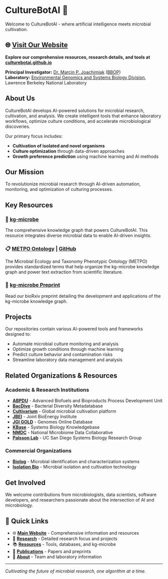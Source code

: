 # CultureBotAI 🦠

Welcome to CultureBotAI - where artificial intelligence meets microbial cultivation.

## 🌐 [Visit Our Website](https://culturebotai.github.io)

**Explore our comprehensive resources, research details, and tools at [culturebotai.github.io](https://culturebotai.github.io)**

**Principal Investigator:** [Dr. Marcin P. Joachimiak](https://biosciences.lbl.gov/profiles/marcin-p-joachimiak/) ([BBOP](https://berkeleybop.github.io/people/marcin-joachimiak/))  
**Laboratory:** [Environmental Genomics and Systems Biology Division](https://biosciences.lbl.gov/egsb/), Lawrence Berkeley National Laboratory

## About Us

CultureBotAI develops AI-powered solutions for microbial research, cultivation, and analysis. We create intelligent tools that enhance laboratory workflows, optimize culture conditions, and accelerate microbiological discoveries.

Our primary focus includes:
- **Cultivation of isolated and novel organisms**
- **Culture optimization** through data-driven approaches
- **Growth preference prediction** using machine learning and AI methods

## Our Mission

To revolutionize microbial research through AI-driven automation, monitoring, and optimization of culturing processes.

## Key Resources

### 🧬 [kg-microbe](https://github.com/Knowledge-Graph-Hub/kg-microbe) 
The comprehensive knowledge graph that powers CultureBotAI. This resource integrates diverse microbial data to enable AI-driven insights.

### 📋 [METPO Ontology](https://bioportal.bioontology.org/ontologies/METPO) | [GitHub](https://github.com/microbiomedata/METPO)
The Microbial Ecology and Taxonomy Phenotypic Ontology (METPO) provides standardized terms that help organize the kg-microbe knowledge graph and power text extraction from scientific literature.

### 📄 [kg-microbe Preprint](https://www.biorxiv.org/content/10.1101/2025.02.24.639989v1)
Read our bioRxiv preprint detailing the development and applications of the kg-microbe knowledge graph.

## Projects

Our repositories contain various AI-powered tools and frameworks designed to:
- Automate microbial culture monitoring and analysis
- Optimize growth conditions through machine learning
- Predict culture behavior and contamination risks
- Streamline laboratory data management and analysis

## Related Organizations & Resources

### Academic & Research Institutions
- [**ABPDU**](https://abpdu.lbl.gov/) - Advanced Biofuels and Bioproducts Process Development Unit
- [**BacDive**](https://bacdive.dsmz.de/) - Bacterial Diversity Metadatabase
- [**Cultivarium**](https://www.cultivarium.org/) - Global microbial cultivation platform
- [**JBEI**](https://www.jbei.org/) - Joint BioEnergy Institute
- [**JGI GOLD**](https://gold.jgi.doe.gov/) - Genomes Online Database
- [**KBase**](https://www.kbase.us/) - Systems Biology Knowledgebase
- [**NMDC**](https://microbiomedata.org/) - National Microbiome Data Collaborative
- [**Palsson Lab**](https://systemsbiology.ucsd.edu/) - UC San Diego Systems Biology Research Group

### Commercial Organizations
- [**Biolog**](https://www.biolog.com/) - Microbial identification and characterization systems
- [**Isolation Bio**](https://isolationbio.com/) - Microbial isolation and cultivation technology

## Get Involved

We welcome contributions from microbiologists, data scientists, software developers, and researchers passionate about the intersection of AI and microbiology.

## 🔗 Quick Links

- 🌐 **[Main Website](https://culturebotai.github.io)** - Comprehensive information and resources
- 🔬 **[Research](https://culturebotai.github.io/research)** - Detailed research focus and projects  
- 📚 **[Resources](https://culturebotai.github.io/resources)** - Tools, databases, and kg-microbe
- 📄 **[Publications](https://culturebotai.github.io/publications)** - Papers and preprints
- 👥 **[About](https://culturebotai.github.io/about)** - Team and laboratory information

---

*Cultivating the future of microbial research, one algorithm at a time.*